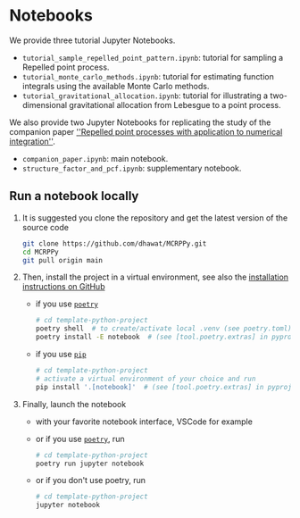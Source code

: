# Notebooks

We provide three tutorial Jupyter Notebooks.

- ``tutorial_sample_repelled_point_pattern.ipynb``: tutorial for sampling a Repelled point process.
- ``tutorial_monte_carlo_methods.ipynb``: tutorial for estimating function integrals using the available Monte Carlo methods.
- ``tutorial_gravitational_allocation.ipynb``: tutorial for illustrating a two-dimensional gravitational allocation from Lebesgue to a point process.

We also provide two Jupyter Notebooks for replicating the study of the companion paper
[''Repelled point processes with application to numerical integration''](TBC).

- ``companion_paper.ipynb``: main notebook.
- ``structure_factor_and_pcf.ipynb``: supplementary notebook.

<!-- ## Run a notebook remotely

- `example.ipynb` [![Open In Colab](https://colab.research.google.com/assets/colab-badge.svg)](https://colab.research.google.com/github/guilgautier/template-python-project/blob/main/notebooks/example.ipynb) -->

## Run a notebook locally

1. It is suggested you clone the repository and get the latest version of the source code

    ```bash
    git clone https://github.com/dhawat/MCRPPy.git
    cd MCRPPy
    git pull origin main
    ```

2. Then, install the project in a virtual environment, see also the [installation instructions on GitHub](https://github.com/For-a-few-DPPs-more/spatstat-interface/blob/main/README.md#Installation)

    - if you use [`poetry`](https://python-poetry.org/)

        ```bash
        # cd template-python-project
        poetry shell  # to create/activate local .venv (see poetry.toml)
        poetry install -E notebook  # (see [tool.poetry.extras] in pyproject.toml)
        ```

    - if you use [`pip`](https://pip.pypa.io/en/stable/)

        ```bash
        # cd template-python-project
        # activate a virtual environment of your choice and run
        pip install '.[notebook]'  # (see [tool.poetry.extras] in pyproject.toml)
        ```

3. Finally, launch the notebook

    - with your favorite notebook interface, VSCode for example
    - or if you use [`poetry`](https://python-poetry.org/), run

        ```bash
        # cd template-python-project
        poetry run jupyter notebook
        ```

    - or if you don't use poetry, run

        ```bash
        # cd template-python-project
        jupyter notebook
        ```

